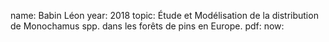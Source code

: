 name: Babin Léon
year: 2018
topic: Étude et Modélisation de la distribution de Monochamus spp. dans les forêts de pins en Europe.
pdf:
now:
